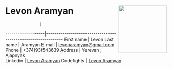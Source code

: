 # Levon Aramyan <img src="https://avatars1.githubusercontent.com/u/43417240?s=400&u=a1453a92825498b0a2e6059b2eaea7a2ca9108b9&v=4" align="right" width="150px" height="150px" />
                   |               
-------------------|--------------------------------------------------------------
First name         |          Levon
Last name          |          Aramyan
E-mail             |          <a href="mailto:levonaramyan@gmail.com">levonaramyan@gmail.com</a>
Phone              |          +374(93)543639
Address            |          Yerevan , Ajapnyak    
Linkedin           |          [Levon Aramyan](https://www.linkedin.com/in/levon-aramyan-17b43917/) 
Codefights         |          [Levon Aramyan](https://app.codesignal.com/profile/l_aramyan)  

